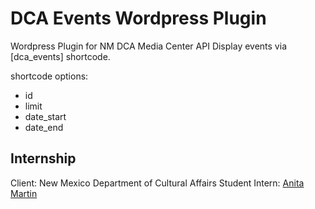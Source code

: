# DCA Events Wordpress Plugin
Wordpress Plugin for NM DCA Media Center API
Display events via [dca_events] shortcode.

shortcode options:
- id
- limit
- date_start
- date_end

## Internship
Client: New Mexico Department of Cultural Affairs
Student Intern: [Anita Martin](https://github.com/anita-martin5703/)
